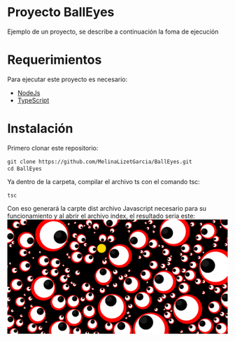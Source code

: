 # Proyecto BallEyes

Ejemplo de un proyecto, se describe a continuación la foma de ejecución

# Requerimientos

Para ejecutar este proyecto es necesario:

- [NodeJs](https://nodejs.org/es/)
- [TypeScript](https://www.typescriptlang.org/)

# Instalación

Primero clonar este repositorio:

```
git clone https://github.com/MelinaLizetGarcia/BallEyes.git
cd BallEyes
```

Ya dentro de la carpeta, compilar el archivo ts con el comando tsc:

```
tsc
```

Con eso generará la carpte dist archivo Javascript necesario para su funcionamiento y al abrir el archivo index, el resultado seria este:
![Resultado](/img/BallEyes.PNG)

